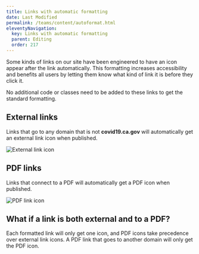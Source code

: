```yaml
---
title: Links with automatic formatting
date: Last Modified 
permalink: /teams/content/autoformat.html
eleventyNavigation:
  key: Links with automatic formatting
  parent: Editing
  order: 217
---
```

Some kinds of links on our site have been engineered to have an icon appear after the link automatically. This formatting increases accessibility and benefits all users by letting them know what kind of link it is before they click it.

No additional code or classes need to be added to these links to get the standard formatting.

## External links

Links that go to any domain that is not **covid19.ca.gov** will automatically get an external link icon when published.

![External link icon](https://cagov.github.io/covid19.ca.gov-site-eng-playbook//content/images/externallink.png)

## PDF links

Links that connect to a PDF will automatically get a PDF icon when published. 

![PDF link icon](https://cagov.github.io/covid19.ca.gov-site-eng-playbook//content/images/pdflink.png)

## What if a link is both external and to a PDF?

Each formatted link will only get one icon, and PDF icons take precedence over external link icons. A PDF link that goes to another domain will only get the PDF icon. 
